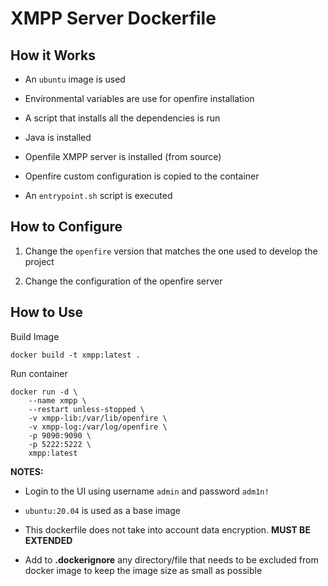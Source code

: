 # XMPP Server Dockerfile

## How it Works

- An `ubuntu` image is used

- Environmental variables are use for openfire installation

- A script that installs all the dependencies is run

- Java is installed

- Openfile XMPP server is installed (from source)

- Openfire custom configuration is copied to the container

- An `entrypoint.sh` script is executed

## How to Configure

1. Change the `openfire` version that matches the one used to develop the project

2. Change the configuration of the openfire server

## How to Use

Build Image

```shell
docker build -t xmpp:latest .
```

Run container
```shell
docker run -d \
    --name xmpp \
    --restart unless-stopped \
    -v xmpp-lib:/var/lib/openfire \
    -v xmpp-log:/var/log/openfire \
    -p 9090:9090 \
    -p 5222:5222 \
    xmpp:latest
```

**NOTES:**

- Login to the UI using username `admin` and password `adm1n!`

- `ubuntu:20.04` is used as a base image

- This dockerfile does not take into account data encryption. **MUST BE EXTENDED**

- Add to **.dockerignore** any directory/file that needs to be excluded from docker image to keep the image size as small as possible
